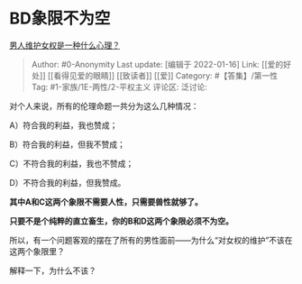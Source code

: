 # BD象限不为空
[男人维护女权是一种什么心理？](https://www.zhihu.com/question/34448648/answer/1081511599)

> Author: #0-Anonymity
> Last update: [编辑于 2022-01-16]
> Link: [[爱的好处]] [[看得见爱的眼睛]] [[致读者]] [[爱]]
> Category: #【答集】/第一性
> Tag: #1-家族/1E-两性/2-平权主义
> 评论区:
> 泛讨论:

对个人来说，所有的伦理命题一共分为这么几种情况：

A）符合我的利益，我也赞成；

B）符合我的利益，但我不赞成；

C）不符合我的利益，我也不赞成；

D）不符合我的利益，但我赞成。

**其中A和C这两个象限不需要人性，只需要兽性就够了。**

**只要不是个纯粹的直立畜生，你的B和D这两个象限必须不为空。**

所以，有一个问题客观的摆在了所有的男性面前——为什么“对女权的维护”不该在这两个象限里？

解释一下，为什么不该？
